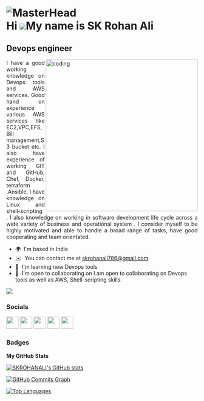 ![MasterHead](https://www.contrastsecurity.com/hs-fs/hubfs/images/DevOps%20Solutions/devops-old-way.gif?width=1322&name=devops-old-way.gif)
<br>
Hi ![](https://user-images.githubusercontent.com/18350557/176309783-0785949b-9127-417c-8b55-ab5a4333674e.gif)My name is SK Rohan Ali
====================================================================================================================================
Devops engineer
---------------
<img align="right" alt="coding" width="400" src="https://camo.githubusercontent.com/cae12fddd9d6982901d82580bdf321d81fb299141098ca1c2d4891870827bf17/68747470733a2f2f6d69726f2e6d656469756d2e636f6d2f6d61782f313336302f302a37513379765349765f7430696f4a2d5a2e676966">
<p align="justify">
I have a good working knowledge on Devops tools and AWS services. Good hand on experience various AWS services like EC2,VPC,EFS,Bill management,S3 bucket etc. I also have experience of working GIT and GitHub, Chef, Docker, terraform ,Ansible. I have knowledge on Linux and shell-scripting . I also knowledge on working in software development life cycle across a wide variety of business and operational system . I consider myself to be highly motivated and able to handle a broad range of tasks, have good cooperating and team orientated.

* 🌍  I'm based in India
* ✉️  You can contact me at [skrohanali786@gmail.com](mailto:skrohanali786@gmail.com)
* 🧠  I'm learning new Devops tools
* 🤝  I'm open to collaborating on I am open to collaborating on Devops tools as well as AWS, Shell-scripting skills.

<a href="https://www.github.com/SKROHANALI" target="_blank" rel="noreferrer"><img
src="https://img.shields.io/github/followers/SKROHANALI?logo=github&style=for-the-badge&color=0891b2&labelColor=1c1917" /></a>

### Socials

<p align="left"> <a href="https://www.facebook.com/SK Rohan Ali" target="_blank" rel="noreferrer"><img src="https://raw.githubusercontent.com/danielcranney/readme-generator/main/public/icons/socials/facebook.svg" width="32" height="32" /></a> <a href="https://www.github.com/SKROHANALI" target="_blank" rel="noreferrer"><img src="https://raw.githubusercontent.com/danielcranney/readme-generator/main/public/icons/socials/github.svg" width="32" height="32" /></a> <a href="http://www.instagram.com/SK Rohan Ali" target="_blank" rel="noreferrer"><img src="https://raw.githubusercontent.com/danielcranney/readme-generator/main/public/icons/socials/instagram.svg" width="32" height="32" /></a> <a href="https://www.linkedin.com/in/sk-rohan-ali-195436139" target="_blank" rel="noreferrer"><img src="https://raw.githubusercontent.com/danielcranney/readme-generator/main/public/icons/socials/linkedin.svg" width="32" height="32" /></a> <a href="https://www.stackoverflow.com/users/SK Rohan Ali" target="_blank" rel="noreferrer"><img src="https://raw.githubusercontent.com/danielcranney/readme-generator/main/public/icons/socials/stackoverflow.svg" width="32" height="32" /></a></p>

### Badges

<b>My GitHub Stats</b>

<a href="http://www.github.com/SKROHANALI"><img src="https://github-readme-stats.vercel.app/api?username=SKROHANALI&show_icons=true&hide=&count_private=true&title_color=0891b2&text_color=ffffff&icon_color=0891b2&bg_color=1c1917&hide_border=true&show_icons=true" alt="SKROHANALI's GitHub stats" /></a>

<a href="http://www.github.com/SKROHANALI"><img src="https://activity-graph.herokuapp.com/graph?username=SKROHANALI&bg_color=1c1917&color=ffffff&line=0891b2&point=ffffff&area_color=1c1917&area=true&hide_border=true&custom_title=GitHub%20Commits%20Graph" alt="GitHub Commits Graph" /></a>

<a href="https://github.com/SKROHANALI" align="left"><img src="https://github-readme-stats.vercel.app/api/top-langs/?username=SKROHANALI&langs_count=10&title_color=0891b2&text_color=ffffff&icon_color=0891b2&bg_color=1c1917&hide_border=true&locale=en&custom_title=Top%20%Languages" alt="Top Languages" /></a>
